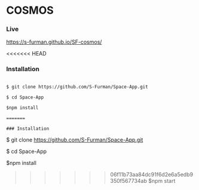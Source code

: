 # COSMOS

### Live

https://s-furman.github.io/SF-cosmos/

<<<<<<< HEAD
### Installation

```

$ git clone https://github.com/S-Furman/Space-App.git

$ cd Space-App

$npm install

=======

### Installation

```

$ git clone https://github.com/S-Furman/Space-App.git

$ cd Space-App

$npm install

>>>>>>> 06f11b73aa84dc91f6d2e6a5edb9350f567734ab
$npm start
```
